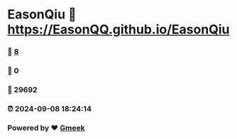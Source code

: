 # EasonQiu :link: https://EasonQQ.github.io/EasonQiu 
### :page_facing_up: [8](https://EasonQQ.github.io/EasonQiu/tag.html) 
### :speech_balloon: 0 
### :hibiscus: 29692 
### :alarm_clock: 2024-09-08 18:24:14 
### Powered by :heart: [Gmeek](https://github.com/Meekdai/Gmeek)
